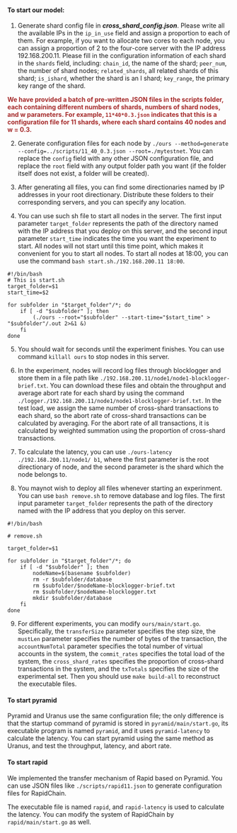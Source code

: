 #### To start our model:

1. Generate shard config file in ***cross_shard_config.json***. Please write all the available IPs in the `ip_in_use` field and assign a proportion to each of them. For example, if you want to allocate two cores to each node, you can assign a proportion of 2 to the four-core server with the IP address 192.168.200.11. Please fill in the configuration information of each shard in the `shards` field, including: `chain_id`, the name of the shard; `peer_num`, the number of shard nodes; `related_shards`, all related shards of this shard; `is_ishard`, whether the shard is an I shard; `key_range`, the primary key range of the shard.

**<span style="color:brown;">We have provided a batch of pre-written JSON files in the scripts folder, each containing different numbers of shards, numbers of shard nodes, and w parameters. For example, `11*40*0.3.json` indicates that this is a configuration file for 11 shards, where each shard contains 40 nodes and w = 0.3.</span>**

2. Generate configuration files for each node by `./ours --method=generate --config=../scripts/11_40_0.3.json --root=./mytestnet`. You can replace the `config` field with any other JSON configuration file, and replace the `root` field with any output folder path you want (if the folder itself does not exist, a folder will be created).

3. After generating all files, you can find some directionaries named by IP addresses in your root directionary. Distribute these folders to their corresponding servers, and you can specify any location.

4. You can use such sh file to start all nodes in the server. The first input parameter `target_folder` represents the path of the directory named with the IP address that you deploy on this server, and the second input parameter `start_time` indicates the time you want the experiment to start. All nodes will not start until this time point, which makes it convenient for you to start all nodes. To start all nodes at 18:00, you can use the command `bash start.sh./192.168.200.11 18:00`.

```
#!/bin/bash
# This is start.sh
target_folder=$1
start_time=$2

for subfolder in "$target_folder"/*; do
    if [ -d "$subfolder" ]; then  
        (./ours --root="$subfolder" --start-time="$start_time" > "$subfolder"/.out 2>&1 &)
    fi
done
```

5. You should wait for seconds until the experiment finishes. You can use command `killall ours` to stop nodes in this server.

6. In the experiment, nodes will record log files through blocklogger and store them in a file path like `./192.168.200.11/node1/node1-blocklogger-brief.txt`. You can download these files and obtain the throughput and average abort rate for each shard by using the command `./logger./192.168.200.11/node1/node1-blocklogger-brief.txt`. In the test load, we assign the same number of cross-shard transactions to each shard, so the abort rate of cross-shard transactions can be calculated by averaging. For the abort rate of all transactions, it is calculated by weighted summation using the proportion of cross-shard transactions.

7. To calculate the latency, you can use `./ours-latency ./192.168.200.11/node1/ b1`, where the first parameter is the root directionary of node, and the second parameter is the shard which the node belongs to.

8. You maynot wish to deploy all files whenever starting an experinment. You can use `bash remove.sh` to remove database and log files. The first input parameter `target_folder` represents the path of the directory named with the IP address that you deploy on this server.

```
#!/bin/bash

# remove.sh

target_folder=$1

for subfolder in "$target_folder"/*; do
    if [ -d "$subfolder" ]; then  
        nodeName=$(basename $subfolder)
        rm -r $subfolder/database
        rm $subfolder/$nodeName-blocklogger-brief.txt
        rm $subfolder/$nodeName-blocklogger.txt
        mkdir $subfolder/database
    fi
done
```

9. For different experiments, you can modify `ours/main/start.go`. Specifically, the `transferSize` parameter specifies the step size, the `mustLen` parameter specifies the number of bytes of the transaction, the `accountNumTotal` parameter specifies the total number of virtual accounts in the system, the `commit_rates` specifies the total load of the system, the `cross_shard_rates` specifies the proportion of cross-shard transactions in the system, and the `txTotals` specifies the size of the experimental set. Then you should use `make build-all` to reconstruct the executable files.


#### To start pyramid

Pyramid and Uranus use the same configuration file; the only difference is that the startup command of pyramid is stored in `pyramid/main/start.go`, its executable program is named `pyramid`, and it uses `pyramid-latency` to calculate the latency. You can start pyramid using the same method as Uranus, and test the throughput, latency, and abort rate.

#### To start rapid

We implemented the transfer mechanism of Rapid based on Pyramid. You can use JSON files like `./scripts/rapid11.json` to generate configuration files for RapidChain.

The executable file is named `rapid`, and `rapid-latency` is used to calculate the latency. You can modify the system of RapidChain by `rapid/main/start.go` as well.














